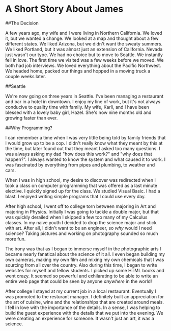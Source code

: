 A Short Story About James
=======

##The Decision

A few years ago, my wife and I were living in Northern California. We loved it, but we wanted a change. We looked at a map and thought about a few different states. We liked Arizona, but we didn't want the sweaty summers. We liked Portland, but it was almost just an extension of California. Nevada just wasn't our type. We had no choice but to move to Seattle. We instantly fell in love. The first time we visited was a few weeks before we moved. We both had job interviews. We loved everything about the Pacific Northwest. We headed home, packed our things and hopped in a moving truck a couple weeks later.

##Seattle

We're now going on three years in Seattle. I've been managing a restaurant and bar in a hotel in downtown. I enjoy my line of work, but it's not always conducive to quality time with family. My wife, Karli, and I have been blessed with a lovely baby girl, Hazel. She's now nine months old and growing faster than ever.

##Why Programming?

I can remember a time when I was very little being told by family friends that I would grow up to be a cop. I didn't really know what they meant by this at the time, but later found out that they meant I asked too many questions. I was always asking my dad "how does this work?" and "why does that happen?". I always wanted to know the system and what caused it to work. I was fascinated by everything from pipes and plumbing, to weather and cars.

When I was in high school, my desire to discover was redirected when I took a class on computer programming that was offered as a last minute elective. I quickly signed up for the class. We studied Visual Basic. I had a blast. I enjoyed writing simple programs that I could use every day.

After high school, I went off to college torn between majoring in Art and majoring in Physics. Initially I was going to tackle a double major, but that was quickly derailed when I skipped a few too many of my Calculus classes. In my naive youth I decided to drop the science major and stick with art. After all, I didn't want to be an engineer, so *why* would I need science? Taking pictures and working on photography sounded so much more fun.

The irony was that as I began to immerse myself in the photographic arts I became nearly fanatical about the science of it all. I even began building my own cameras, making my own film and mixing my own chemicals that I was sourcing from all over the country. Also during this time, I began to write websites for myself and fellow students. I picked up some HTML books and went crazy. It seemed so powerful and exhilarating to be able to write an entire web page that could be seen by anyone *anywhere* in the world!

After college I stayed at my current job in a local restaurant. Eventually I was promoted to the resturant manager. I definitely built an appreciation for the art of cuisine, wine and the relationships that are created around meals. I fell in love with the importance of the details. In a sense, I was helping to build the guest experience with the details that we put into the evening. We were creating an experience for someone. It wasn't just an art, it was a science.
